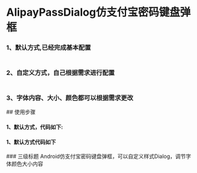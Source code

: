 # AlipayPassDialog仿支付宝密码键盘弹框
<h3>1、默认方式,已经完成基本配置</h3>
<h3><br>2、自定义方式，自己根据需求进行配置</h3>
<h3><br>3、字体内容、大小、颜色都可以根据需求更改</h3>
## 使用步骤
<h4>1、默认方式，代码如下:</h4>

<h4>1、默认方式代码如下</h4>
### 三级标题
Android仿支付宝密码键盘弹框，可以自定义样式Dialog，调节字体颜色大小内容
